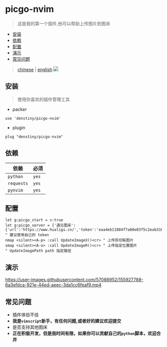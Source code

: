 # picgo-nvim
> 这是我的第一个插件,他可以帮助上传图片到图床
<!-- vim-markdown-toc GFM -->

* [安装](#安装)
* [依赖](#依赖)
* [配置](#配置)
* [演示](#演示)
* [常见问题](#常见问题)

<!-- vim-markdown-toc -->

> [chinese](#picgo-nvim) | [english](./english.md) 
![](https://www.hualigs.cn/image/621c4db64ef54.jpg) 
## 安装
> 使用你喜欢的插件管理工具  
- packer
```shell
use 'denstiny/picgo-nvim'
```
- plugin
```shell
plug "denstiny/picgo-nvim"
```
## 依赖
| 依赖       | 必须  |
|------------|-------|
| `python`   | `yes` |
| `requests` | `yes` |
| `pynvim`   | `yes` |

## 配置
```vim
let g:picgo_start = v:true
let g:picgo_server = {'遇见图床':{'url':'https://www.hualigs.cn/','token':'eaa4eb11884f7a60e03f5c2eab3161c8'}}
" 建议使用自己的 token
nmap <silent><A-p> :call UpdateImageX()<cr> " 上传剪切板图片
vmap <silent><A-o> :call UpdateImageR()<cr> " 上传指定位置图片
" UpdateImagePath path 指定路径
```
## 演示  

<https://user-images.githubusercontent.com/57088952/155927788-6a3efdca-921e-44ed-aeec-3da1cc6feaf9.mp4>  

## 常见问题
- 插件体验不佳
- **我是`vimscript`新手，有任何问题,或者好的建议欢迎提交** 
- 是否支持其他图床
- **正在积极开发，但是我时间有限，如果你可以贡献自己的`python`脚本，欢迎合并**
